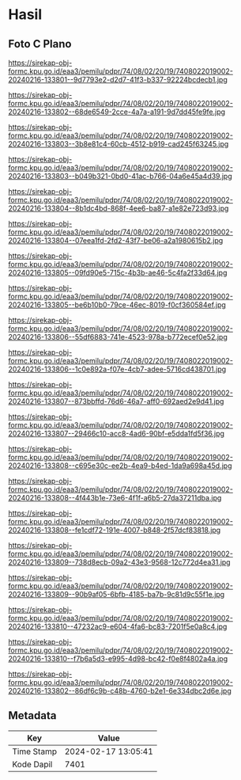 # Hasil

## Foto C Plano

https://sirekap-obj-formc.kpu.go.id/eaa3/pemilu/pdpr/74/08/02/20/19/7408022019002-20240216-133801--9d7793e2-d2d7-41f3-b337-92224bcdecb1.jpg

https://sirekap-obj-formc.kpu.go.id/eaa3/pemilu/pdpr/74/08/02/20/19/7408022019002-20240216-133802--68de6549-2cce-4a7a-a191-9d7dd45fe9fe.jpg

https://sirekap-obj-formc.kpu.go.id/eaa3/pemilu/pdpr/74/08/02/20/19/7408022019002-20240216-133803--3b8e81c4-60cb-4512-b919-cad245f63245.jpg

https://sirekap-obj-formc.kpu.go.id/eaa3/pemilu/pdpr/74/08/02/20/19/7408022019002-20240216-133803--b049b321-0bd0-41ac-b766-04a6e45a4d39.jpg

https://sirekap-obj-formc.kpu.go.id/eaa3/pemilu/pdpr/74/08/02/20/19/7408022019002-20240216-133804--8b1dc4bd-868f-4ee6-ba87-a1e82e723d93.jpg

https://sirekap-obj-formc.kpu.go.id/eaa3/pemilu/pdpr/74/08/02/20/19/7408022019002-20240216-133804--07eea1fd-2fd2-43f7-be06-a2a1980615b2.jpg

https://sirekap-obj-formc.kpu.go.id/eaa3/pemilu/pdpr/74/08/02/20/19/7408022019002-20240216-133805--09fd90e5-715c-4b3b-ae46-5c4fa2f33d64.jpg

https://sirekap-obj-formc.kpu.go.id/eaa3/pemilu/pdpr/74/08/02/20/19/7408022019002-20240216-133805--be6b10b0-79ce-46ec-8019-f0cf360584ef.jpg

https://sirekap-obj-formc.kpu.go.id/eaa3/pemilu/pdpr/74/08/02/20/19/7408022019002-20240216-133806--55df6883-741e-4523-978a-b772ecef0e52.jpg

https://sirekap-obj-formc.kpu.go.id/eaa3/pemilu/pdpr/74/08/02/20/19/7408022019002-20240216-133806--1c0e892a-f07e-4cb7-adee-5716cd438701.jpg

https://sirekap-obj-formc.kpu.go.id/eaa3/pemilu/pdpr/74/08/02/20/19/7408022019002-20240216-133807--873bbffd-76d6-46a7-aff0-692aed2e9d41.jpg

https://sirekap-obj-formc.kpu.go.id/eaa3/pemilu/pdpr/74/08/02/20/19/7408022019002-20240216-133807--29466c10-acc8-4ad6-90bf-e5dda1fd5f36.jpg

https://sirekap-obj-formc.kpu.go.id/eaa3/pemilu/pdpr/74/08/02/20/19/7408022019002-20240216-133808--c695e30c-ee2b-4ea9-b4ed-1da9a698a45d.jpg

https://sirekap-obj-formc.kpu.go.id/eaa3/pemilu/pdpr/74/08/02/20/19/7408022019002-20240216-133808--4f443b1e-73e6-4f1f-a6b5-27da37211dba.jpg

https://sirekap-obj-formc.kpu.go.id/eaa3/pemilu/pdpr/74/08/02/20/19/7408022019002-20240216-133808--fe1cdf72-191e-4007-b848-2f57dcf83818.jpg

https://sirekap-obj-formc.kpu.go.id/eaa3/pemilu/pdpr/74/08/02/20/19/7408022019002-20240216-133809--738d8ecb-09a2-43e3-9568-12c772d4ea31.jpg

https://sirekap-obj-formc.kpu.go.id/eaa3/pemilu/pdpr/74/08/02/20/19/7408022019002-20240216-133809--90b9af05-6bfb-4185-ba7b-9c81d9c55f1e.jpg

https://sirekap-obj-formc.kpu.go.id/eaa3/pemilu/pdpr/74/08/02/20/19/7408022019002-20240216-133810--47232ac9-e604-4fa6-bc83-7201f5e0a8c4.jpg

https://sirekap-obj-formc.kpu.go.id/eaa3/pemilu/pdpr/74/08/02/20/19/7408022019002-20240216-133810--f7b6a5d3-e995-4d98-bc42-f0e8f4802a4a.jpg

https://sirekap-obj-formc.kpu.go.id/eaa3/pemilu/pdpr/74/08/02/20/19/7408022019002-20240216-133802--86df6c9b-c48b-4760-b2e1-6e334dbc2d6e.jpg


## Metadata

| Key        | Value               |
| ---------- | ------------------- |
| Time Stamp | 2024-02-17 13:05:41 |
| Kode Dapil | 7401                |



